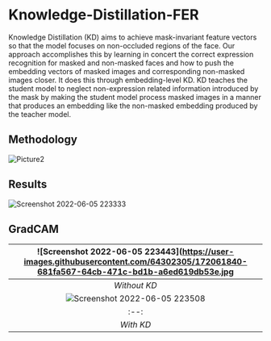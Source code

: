 # Knowledge-Distillation-FER

Knowledge Distillation (KD) aims to achieve mask-invariant feature vectors so that the model focuses on non-occluded regions of the face. Our approach accomplishes this by learning in concert the correct expression recognition for masked and non-masked faces and how to push the embedding vectors of masked images and corresponding non-masked images closer. It does this through embedding-level KD. KD teaches the student model to neglect non-expression related information introduced by the mask by making the student model process masked images in a manner that produces an embedding like the non-masked embedding produced by the teacher model. <br/>
  
  ## Methodology
  ![Picture2](https://user-images.githubusercontent.com/64302305/172061740-c99419e5-0361-405f-81f8-6d37c28ef20e.jpg)

## Results
![Screenshot 2022-06-05 223333](https://user-images.githubusercontent.com/64302305/172061773-b8228373-f21d-47a8-b668-c800b2fe3486.jpg)

## GradCAM
|![Screenshot 2022-06-05 223443](https://user-images.githubusercontent.com/64302305/172061840-681fa567-64cb-471c-bd1b-a6ed619db53e.jpg|
|:--:| 
| *Without KD* |
|![Screenshot 2022-06-05 223508](https://user-images.githubusercontent.com/64302305/172061887-33746d57-07b3-4521-8f1d-3c41ad080f22.jpg)|
|:--:| 
| *With KD* |
